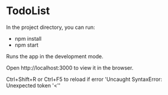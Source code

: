 # TodoList

In the project directory, you can run:
- npm install
- npm start

Runs the app in the development mode. 

Open http://localhost:3000 to view it in the browser.

Ctrl+Shift+R or Ctrl+F5 to reload if error 'Uncaught SyntaxError: Unexpected token '<''
